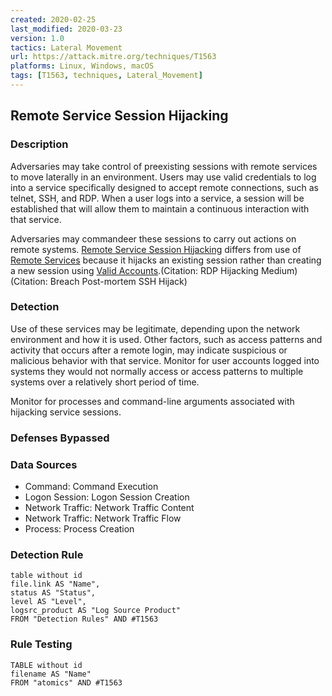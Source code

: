 ```yaml
---
created: 2020-02-25
last_modified: 2020-03-23
version: 1.0
tactics: Lateral Movement
url: https://attack.mitre.org/techniques/T1563
platforms: Linux, Windows, macOS
tags: [T1563, techniques, Lateral_Movement]
---
```


## Remote Service Session Hijacking

### Description

Adversaries may take control of preexisting sessions with remote services to move laterally in an environment. Users may use valid credentials to log into a service specifically designed to accept remote connections, such as telnet, SSH, and RDP. When a user logs into a service, a session will be established that will allow them to maintain a continuous interaction with that service.

Adversaries may commandeer these sessions to carry out actions on remote systems. [Remote Service Session Hijacking](https://attack.mitre.org/techniques/T1563) differs from use of [Remote Services](https://attack.mitre.org/techniques/T1021) because it hijacks an existing session rather than creating a new session using [Valid Accounts](https://attack.mitre.org/techniques/T1078).(Citation: RDP Hijacking Medium)(Citation: Breach Post-mortem SSH Hijack)

### Detection

Use of these services may be legitimate, depending upon the network environment and how it is used. Other factors, such as access patterns and activity that occurs after a remote login, may indicate suspicious or malicious behavior with that service. Monitor for user accounts logged into systems they would not normally access or access patterns to multiple systems over a relatively short period of time.

Monitor for processes and command-line arguments associated with hijacking service sessions.

### Defenses Bypassed



### Data Sources

  - Command: Command Execution
  -  Logon Session: Logon Session Creation
  -  Network Traffic: Network Traffic Content
  -  Network Traffic: Network Traffic Flow
  -  Process: Process Creation
### Detection Rule

```dataview
table without id
file.link AS "Name",
status AS "Status",
level AS "Level",
logsrc_product AS "Log Source Product"
FROM "Detection Rules" AND #T1563
```

### Rule Testing

```dataview
TABLE without id
filename AS "Name"
FROM "atomics" AND #T1563
```
